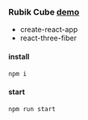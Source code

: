 ### Rubik Cube [demo](https://grischenko-v.github.io/rubic-cube/)
- create-react-app
- react-three-fiber

#### install
```bash
npm i
```

#### start
```bash
npm run start
```